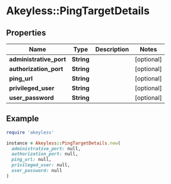 # Akeyless::PingTargetDetails

## Properties

| Name | Type | Description | Notes |
| ---- | ---- | ----------- | ----- |
| **administrative_port** | **String** |  | [optional] |
| **authorization_port** | **String** |  | [optional] |
| **ping_url** | **String** |  | [optional] |
| **privileged_user** | **String** |  | [optional] |
| **user_password** | **String** |  | [optional] |

## Example

```ruby
require 'akeyless'

instance = Akeyless::PingTargetDetails.new(
  administrative_port: null,
  authorization_port: null,
  ping_url: null,
  privileged_user: null,
  user_password: null
)
```

